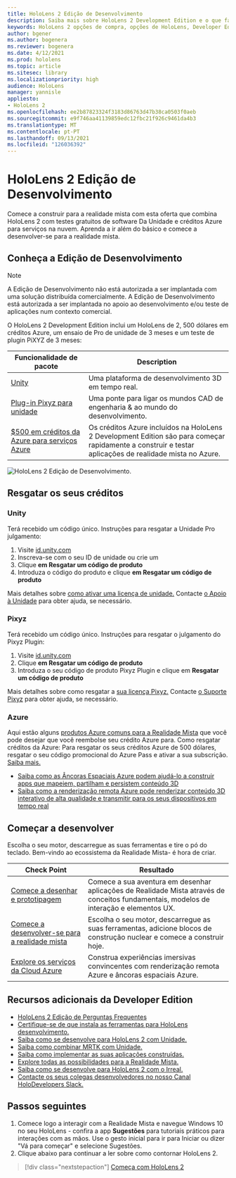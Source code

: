 ```yaml
---
title: HoloLens 2 Edição de Desenvolvimento
description: Saiba mais sobre HoloLens 2 Development Edition e o que fazer depois de obter um dos seus.
keywords: HoloLens 2 opções de compra, opções de HoloLens, Developer Edition
author: bgener
ms.author: bogenera
ms.reviewer: bogenera
ms.date: 4/12/2021
ms.prod: hololens
ms.topic: article
ms.sitesec: library
ms.localizationpriority: high
audience: HoloLens
manager: yannisle
appliesto:
- HoloLens 2
ms.openlocfilehash: ee2b87823324f3183d86763d47b38ca0503f0aeb
ms.sourcegitcommit: e9f746aa41139859edc12fbc21f926c9461da4b3
ms.translationtype: MT
ms.contentlocale: pt-PT
ms.lasthandoff: 09/13/2021
ms.locfileid: "126036392"
---
```

# <a name="hololens-2-development-edition"></a>HoloLens 2 Edição de Desenvolvimento

Comece a construir para a realidade mista com esta oferta que combina HoloLens 2 com testes gratuitos de software Da Unidade e créditos Azure para serviços na nuvem. Aprenda a ir além do básico e comece a desenvolver-se para a realidade mista.

## <a name="learn-about-the-development-edition"></a>Conheça a Edição de Desenvolvimento

> [!NOTE]
> A Edição de Desenvolvimento não está autorizada a ser implantada com uma solução distribuída comercialmente. A Edição de Desenvolvimento está autorizada a ser implantada no apoio ao desenvolvimento e/ou teste de aplicações num contexto comercial.  

O HoloLens 2 Development Edition inclui um HoloLens de 2, 500 dólares em créditos Azure, um ensaio de Pro de unidade de 3 meses e um teste de plugin PiXYZ de 3 meses:

| Funcionalidade de pacote | Description |
|---|---|
|  [Unity](https://unity.com/) | Uma plataforma de desenvolvimento 3D em tempo real.   |
|  [Plug-in Pixyz para unidade](https://www.pixyz-software.com/plugin/) | Uma ponte para ligar os mundos CAD de engenharia &amp; ao mundo do desenvolvimento.   |
| [$500 em créditos da Azure para serviços Azure](https://azure.microsoft.com/resources/) | Os créditos Azure incluídos na HoloLens 2 Development Edition são para começar rapidamente a construir e testar aplicações de realidade mista no Azure. |

![HoloLens 2 Edição de Desenvolvimento.](./images/hololens-2-dev-ed.png)

## <a name="redeem-your-credits"></a>Resgatar os seus créditos

### <a name="unity"></a>Unity
Terá recebido um código único. Instruções para resgatar a Unidade Pro julgamento:
1. Visite [id.unity.com](http://id.unity.com/)
1. Inscreva-se com o seu ID de unidade ou crie um
1. Clique **em Resgatar um código de produto**
1. Introduza o código do produto e clique **em Resgatar um código de produto**

Mais detalhes sobre [como ativar uma licença de unidade.](https://support.unity3d.com/hc/articles/211438683-How-do-I-activate-my-license-) Contacte [o Apoio à Unidade](https://support.unity3d.com/hc) para obter ajuda, se necessário.  

### <a name="pixyz"></a>Pixyz
Terá recebido um código único. Instruções para resgatar o julgamento do Pixyz Plugin:
1. Visite [id.unity.com](http://id.unity.com/)
1. Clique **em Resgatar um código de produto**
1. Introduza o seu código de produto Pixyz Plugin e clique em **Resgatar um código de produto**

Mais detalhes sobre como resgatar a [sua licença Pixyz.](https://www.pixyz-software.com/documentations/html/2020.1/review/TrialLicense.html) Contacte [o Suporte Pixyz](https://www.pixyz-software.com/support/) para obter ajuda, se necessário.

### <a name="azure"></a>Azure
Aqui estão alguns [produtos Azure comuns para a Realidade Mista](https://azure.microsoft.com/topic/mixed-reality/) que você pode desejar que você reembolse seu crédito Azure para.
Como resgatar créditos da Azure: Para resgatar os seus créditos Azure de 500 dólares, resgatar o seu código promocional do Azure Pass e ativar a sua subscrição. [Saiba mais.](hololens2-development-edition-faq.yml#how-can-i-redeem-my--500-azure-credit-)

- [Saiba como as Âncoras Espaciais Azure podem ajudá-lo a construir apps que mapeiem, partilham e persistem conteúdo 3D](https://azure.microsoft.com/services/spatial-anchors/)
- [Saiba como a renderização remota Azure pode renderizar conteúdo 3D interativo de alta qualidade e transmitir para os seus dispositivos em tempo real](https://azure.microsoft.com/services/remote-rendering/)

## <a name="get-started-developing"></a>Começar a desenvolver

Escolha o seu motor, descarregue as suas ferramentas e tire o pó do teclado. Bem-vindo ao ecossistema da Realidade Mista- é hora de criar.

|     Check Point                              |     Resultado                                                                                                                    |
|---------------------------------------------|---------------------------------------------------------------------------------------------------------------------------------|
|     [Comece a desenhar e prototipagem](/windows/mixed-reality/design/design)         |     Comece a sua aventura em desenhar aplicações de Realidade Mista através de conceitos fundamentais, modelos de interação e elementos UX.     |
|     [Comece a desenvolver-se para a realidade mista](/windows/mixed-reality/develop/development?tabs=unity)    |     Escolha o seu motor, descarregue as suas ferramentas, adicione blocos de construção nuclear e comece a construir hoje.                                  |
|     [Explore os serviços da Cloud Azure](/windows/mixed-reality/develop/mixed-reality-cloud-services)            |     Construa experiências imersivas convincentes com renderização remota Azure e âncoras espaciais Azure.                                 |

## <a name="developer-edition-additional-resources"></a>Recursos adicionais da Developer Edition

- [HoloLens 2 Edição de Perguntas Frequentes](hololens2-development-edition-faq.yml)
- [Certifique-se de que instala as ferramentas para HoloLens desenvolvimento.](/windows/mixed-reality/develop/install-the-tools?tabs=unity)
- [Saiba como se desenvolve para HoloLens 2 com Unidade.](/windows/mixed-reality/develop/unity/unity-development-overview?tabs=mrtk%2Carr%2Chl2)
- [Saiba como combinar MRTK com Unidade.](/windows/mixed-reality/develop/unity/mrtk-getting-started)
- [Saiba como implementar as suas aplicações construídas.](app-deploy-overview.md)
- [Explore todas as possibilidades para a Realidade Mista.](/windows/mixed-reality/)
- [Saiba como se desenvolve para HoloLens 2 com o Irreal.](/windows/mixed-reality/develop/unreal/unreal-development-overview?tabs=mrtk%2Casa)
- [Contacte os seus colegas desenvolvedores no nosso Canal HoloDevelopers Slack.](https://holodevelopersslack.azurewebsites.net/)

## <a name="next-steps"></a>Passos seguintes

1. Comece logo a interagir com a Realidade Mista e navegue Windows 10 no seu HoloLens - confira a app **Sugestões** para tutoriais práticos para interações com as mãos. Use o gesto inicial para ir para Iniciar ou dizer "Vá para começar" e selecione Sugestões.
1. Clique abaixo para continuar a ler sobre como contornar HoloLens 2.

> [!div class="nextstepaction"]
> [Começa com HoloLens 2](hololens2-basic-usage.md)
